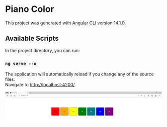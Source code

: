 # Piano Color

This project was generated with [Angular CLI]() version 14.1.0.

## Available Scripts
In the project directory, you can run:

### `ng serve --o`
The application will automatically reload if you change any of the source files.\
Navigate to [http://localhost:4200/](http://localhost:4200/).

![alt tag](https://github.com/juancr5/Aplicaciones-Angular/blob/main/images/01%20Piano%20Color.jpg)<br/>
